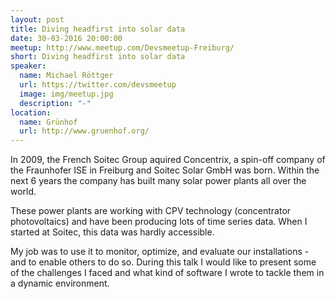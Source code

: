 ```yaml
---
layout: post
title: Diving headfirst into solar data
date: 30-03-2016 20:00:00
meetup: http://www.meetup.com/Devsmeetup-Freiburg/
short: Diving headfirst into solar data
speaker:
  name: Michael Röttger
  url: https://twitter.com/devsmeetup
  image: img/meetup.jpg
  description: "-"
location:
  name: Grünhof
  url: http://www.gruenhof.org/
---
```


In 2009, the French Soitec Group aquired Concentrix, a spin-off company
of the Fraunhofer ISE in Freiburg and Soitec Solar GmbH was born.
Within the next 6 years the company has built many solar power plants all over
the world.

These power plants are working with CPV technology (concentrator photovoltaics)
and have been producing lots of time series data.
When I started at Soitec, this data was hardly accessible.

My job was to use it to monitor, optimize, and evaluate our installations -
and to enable others to do so. During this talk I would like to present some of
the challenges I faced and what kind of software I wrote to tackle them in a
dynamic environment.
